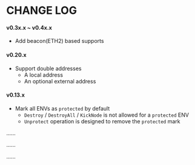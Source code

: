 # CHANGE LOG

#### v0.3x.x ~ v0.4x.x

- Add beacon(ETH2) based supports

#### v0.20.x

- Support double addresses
  - A local address
  - An optional external address

#### v0.13.x

- Mark all ENVs as `protected` by default
  - `Destroy` / `DestroyAll` / `KickNode` is not allowed for a `protected` ENV
  - `Unprotect` operation is designed to remove the `protected` mark

......

......

......
